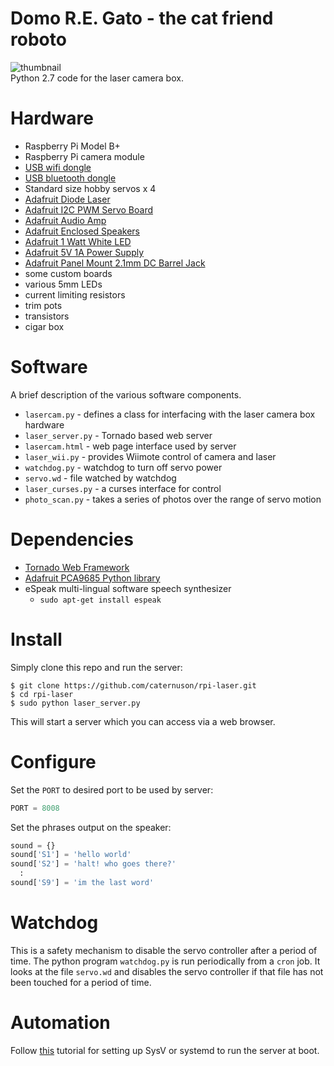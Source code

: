 # Domo R.E. Gato - the cat friend roboto

![thumbnail](http://caternuson.github.io/rpi-laser-thumb.jpg)<br/>
Python 2.7 code for the laser camera box.

# Hardware
* Raspberry Pi Model B+
* Raspberry Pi camera module
* [USB wifi dongle](https://www.adafruit.com/products/2810)
* [USB bluetooth dongle](https://www.adafruit.com/products/1327)
* Standard size hobby servos x 4
* [Adafruit Diode Laser](https://www.adafruit.com/products/1054)
* [Adafruit I2C PWM Servo Board](https://www.adafruit.com/products/815)
* [Adafruit Audio Amp](https://www.adafruit.com/products/1552)
* [Adafruit Enclosed Speakers](https://www.adafruit.com/product/1669)
* [Adafruit 1 Watt White LED](https://www.adafruit.com/products/518)
* [Adafruit 5V 1A Power Supply](https://www.adafruit.com/product/276)
* [Adafruit Panel Mount 2.1mm DC Barrel Jack](https://www.adafruit.com/products/610)
* some custom boards
* various 5mm LEDs
* current limiting resistors
* trim pots
* transistors
* cigar box

# Software
A brief description of the various software components.
* ```lasercam.py``` - defines a class for interfacing with the laser camera box hardware
* ```laser_server.py``` - Tornado based web server
* ```lasercam.html``` - web page interface used by server
* ```laser_wii.py``` - provides Wiimote control of camera and laser
* ```watchdog.py``` - watchdog to turn off servo power
* ```servo.wd``` - file watched by watchdog
* ```laser_curses.py``` - a curses interface for control
* ```photo_scan.py``` - takes a series of photos over the range of servo motion

# Dependencies
* [Tornado Web Framework](https://pypi.python.org/pypi/tornado)
* [Adafruit PCA9685 Python library](https://github.com/adafruit/Adafruit_Python_PCA9685)
* eSpeak multi-lingual software speech synthesizer
    * ```sudo apt-get install espeak```

# Install
Simply clone this repo and run the server:
```
$ git clone https://github.com/caternuson/rpi-laser.git
$ cd rpi-laser
$ sudo python laser_server.py
```
This will start a server which you can access via a web browser.

# Configure
Set the ```PORT``` to desired port to be used by server:
```python
PORT = 8008
```
Set the phrases output on the speaker:
```python
sound = {}
sound['S1'] = 'hello world'
sound['S2'] = 'halt! who goes there?'
  :
sound['S9'] = 'im the last word'
```

# Watchdog
This is a safety mechanism to disable the servo controller after a period of time.
The python program ```watchdog.py``` is run periodically from a ```cron``` job.
It looks at the file ```servo.wd``` and disables the servo controller if that file has not been
touched for a period of time.

# Automation
Follow [this](https://learn.adafruit.com/running-programs-automatically-on-your-tiny-computer/overview)
tutorial for setting up SysV or systemd to run the server at boot.
